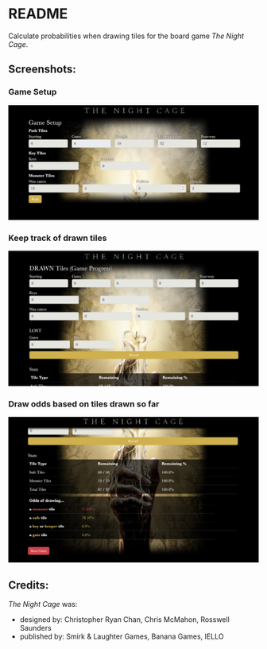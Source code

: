 # README

Calculate probabilities when drawing tiles for the board game _The Night Cage_.

## Screenshots:

### Game Setup
![alt text](https://github.com/jeffdlange/night-cage/blob/main/app/assets/images/demo-3.png?raw=true)

### Keep track of drawn tiles
![alt text](https://github.com/jeffdlange/night-cage/blob/main/app/assets/images/demo-1.png?raw=true)

### Draw odds based on tiles drawn so far
![alt text](https://github.com/jeffdlange/night-cage/blob/main/app/assets/images/demo-2.png?raw=true)

## Credits:
_The Night Cage_ was:
- designed by: Christopher Ryan Chan, Chris McMahon, Rosswell Saunders
- published by: Smirk & Laughter Games, Banana Games, IELLO
